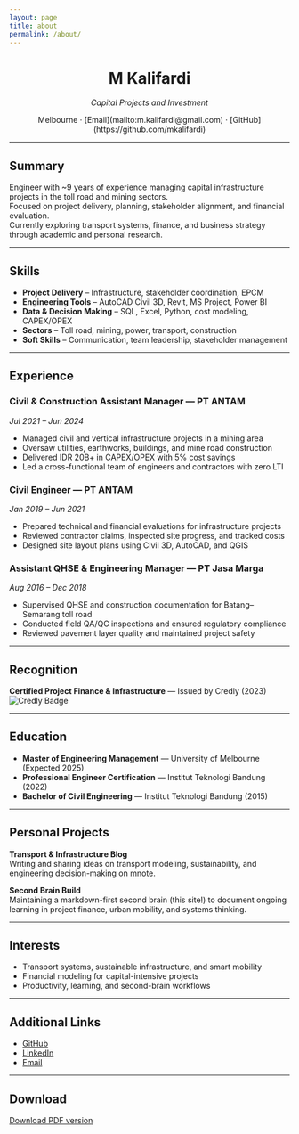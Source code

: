 ```yaml
---
layout: page
title: about
permalink: /about/
---
```


<center>


# **M Kalifardi**  
*Capital Projects and Investment*
<p>
Melbourne · [Email](mailto:m.kalifardi@gmail.com) · [GitHub](https://github.com/mkalifardi)
</p>
</center>

---

## Summary

Engineer with ~9 years of experience managing capital infrastructure projects in the toll road and mining sectors.  
Focused on project delivery, planning, stakeholder alignment, and financial evaluation.  
Currently exploring transport systems, finance, and business strategy through academic and personal research.

---

## Skills

- **Project Delivery** – Infrastructure, stakeholder coordination, EPCM  
- **Engineering Tools** – AutoCAD Civil 3D, Revit, MS Project, Power BI  
- **Data & Decision Making** – SQL, Excel, Python, cost modeling, CAPEX/OPEX  
- **Sectors** – Toll road, mining, power, transport, construction  
- **Soft Skills** – Communication, team leadership, stakeholder management

---

## Experience

### Civil & Construction Assistant Manager — PT ANTAM  
*Jul 2021 – Jun 2024*

- Managed civil and vertical infrastructure projects in a mining area  
- Oversaw utilities, earthworks, buildings, and mine road construction  
- Delivered IDR 20B+ in CAPEX/OPEX with 5% cost savings  
- Led a cross-functional team of engineers and contractors with zero LTI

### Civil Engineer — PT ANTAM  
*Jan 2019 – Jun 2021*

- Prepared technical and financial evaluations for infrastructure projects  
- Reviewed contractor claims, inspected site progress, and tracked costs  
- Designed site layout plans using Civil 3D, AutoCAD, and QGIS

### Assistant QHSE & Engineering Manager — PT Jasa Marga  
*Aug 2016 – Dec 2018*

- Supervised QHSE and construction documentation for Batang–Semarang toll road  
- Conducted field QA/QC inspections and ensured regulatory compliance  
- Reviewed pavement layer quality and maintained project safety

---

## Recognition

**Certified Project Finance & Infrastructure** — Issued by Credly (2023)  
![Credly Badge](/assets/img/credly-badge.png)

---

## Education

- **Master of Engineering Management** — University of Melbourne (Expected 2025)  
- **Professional Engineer Certification** — Institut Teknologi Bandung (2022)  
- **Bachelor of Civil Engineering** — Institut Teknologi Bandung (2015)

---

## Personal Projects

**Transport & Infrastructure Blog**  
Writing and sharing ideas on transport modeling, sustainability, and engineering decision-making on [mnote](https://mkalifardi.github.io).

**Second Brain Build**  
Maintaining a markdown-first second brain (this site!) to document ongoing learning in project finance, urban mobility, and systems thinking.

---

## Interests

- Transport systems, sustainable infrastructure, and smart mobility  
- Financial modeling for capital-intensive projects  
- Productivity, learning, and second-brain workflows

---

## Additional Links

- [GitHub](https://github.com/mkalifardi)  
- [LinkedIn](https://linkedin.com/in/mkalifardi)  
- [Email](mailto:m.kalifardi@gmail.com)

---

## Download

[Download PDF version](/assets/resume.pdf)